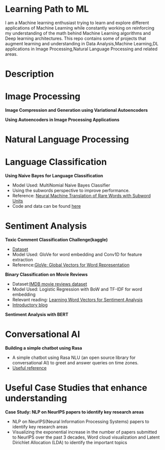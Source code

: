 # Learning Path to ML
 
I am a Machine learning enthusiast trying to learn and explore different applications of Machine Learning while constantly working on reinforcing my understanding of the math behind Machine Learning algorithms and Deep learning architectures. This repo contains some of projects that augment learning and understanding in Data Analysis,Machine Learning,DL applications in Image Processing,Natural Language Processing and related areas.

# Description

# Image Processing
**Image Compression and Generation using Variational Autoencoders**

**Using Autoencoders in Image Processing Applications**


# Natural Language Processing

# Language Classification
**Using Naive Bayes for Language Classification**
   - Model Used: MultiNomial Naive Bayes Classifier
   - Using the subwords perspective to improve performance.
   - Reference: [Neural Machine Translation of Rare Words with Subword Units](https://arxiv.org/abs/1508.07909)
   - Code and data can be found [here](https://github.com/balapriyac/My-Learning-Path-to-Exploring-ML/tree/master/Language%20Classification%20using%20Naive%20Bayes)

# Sentiment Analysis
**Toxic Comment Classification Challenge(kaggle)**
  - [Dataset](https://www.kaggle.com/c/jigsaw-toxic-comment-classification-challenge)
  - Model Used: GloVe for word embedding and Conv1D for feature extraction
  - Reference:[GloVe: Global Vectors for Word Representation](https://nlp.stanford.edu/pubs/glove.pdf)
 
**Binary Classification on Movie Reviews**
  - Dataset:[IMDB movie reviews dataset](http://ai.stanford.edu/~amaas/data/sentiment)
  - Model Used: Logistic Regression with BoW and TF-IDF for word embedding
  - Relevant reading: [Learning Word Vectors for Sentiment Analysis](http://ai.stanford.edu/~amaas/papers/wvSent_acl2011.pdf)
  - [Introductory blog](https://www.analyticsvidhya.com/blog/2020/02/quick-introduction-bag-of-words-bow-tf-idf/)
  
**Sentiment Analysis with BERT**

  
# Conversational AI 
**Building a simple chatbot using Rasa**
  - A simple chatbot using Rasa NLU (an open source library for conversational AI) to greet and answer queries on time zones.
  - [Useful reference](https://rasa.com/docs/rasa/nlu/about/)
  
# Useful Case Studies that enhance understanding
**Case Study: NLP on NeurIPS papers to identify key research areas**
  - NLP on NeurIPS(Neural Information Processing Systems) papers to identify key research areas
  - Visualizing the exponential increase in the number of papers submitted to NeurIPS over the past 3 decades, Word cloud visualization and     Latent Dirichlet Allocation (LDA) to identify the important topics
